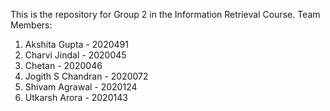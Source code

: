 This is the repository for Group 2 in the Information Retrieval Course.
Team Members:
1) Akshita Gupta - 2020491
2) Charvi Jindal - 2020045
3) Chetan - 2020046
4) Jogith S Chandran - 2020072
5) Shivam Agrawal - 2020124
6) Utkarsh Arora - 2020143
